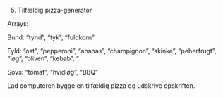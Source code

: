 5. Tilfældig pizza-generator

Arrays:

Bund: “tynd”, “tyk”, “fuldkorn”

Fyld: “ost”, “pepperoni”, “ananas”, “champignon”, “skinke”, “peberfrugt”, “løg”, “oliven”, “kebab”, “

Sovs: “tomat”, “hvidløg”, “BBQ”

Lad computeren bygge en tilfældig pizza og udskrive opskriften.